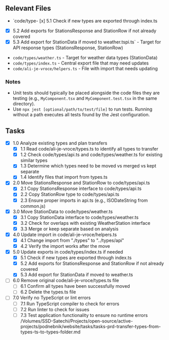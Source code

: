 ## Relevant Files

- `code/type- [x] 5.1 Check if new types are exported through index.ts
- [x] 5.2 Add exports for StationsResponse and StationRow if not already covered
- [x] 5.3 Add export for StationData if moved to weather.tspi.ts` - Target for API response types (StationsResponse, StationRow)
- `code/types/weather.ts` - Target for weather data types (StationData)
- `code/types/index.ts` - Central export file that may need updates
- `code/ali-je-vroce/helpers.ts` - File with import that needs updating

### Notes

- Unit tests should typically be placed alongside the code files they are testing (e.g., `MyComponent.tsx` and `MyComponent.test.tsx` in the same directory).
- Use `npx jest [optional/path/to/test/file]` to run tests. Running without a path executes all tests found by the Jest configuration.

## Tasks

- [x] 1.0 Analyze existing types and plan transfers
  - [x] 1.1 Read code/ali-je-vroce/types.ts to identify all types to transfer
  - [x] 1.2 Check code/types/api.ts and code/types/weather.ts for existing similar types
  - [x] 1.3 Determine which types need to be moved vs merged vs kept separate
  - [x] 1.4 Identify files that import from types.ts
- [x] 2.0 Move StationsResponse and StationRow to code/types/api.ts
  - [x] 2.1 Copy StationsResponse interface to code/types/api.ts
  - [x] 2.2 Copy StationRow type to code/types/api.ts
  - [x] 2.3 Ensure proper imports in api.ts (e.g., ISODateString from common.js)
- [x] 3.0 Move StationData to code/types/weather.ts
  - [x] 3.1 Copy StationData interface to code/types/weather.ts
  - [x] 3.2 Check for overlaps with existing WeatherStation interface
  - [x] 3.3 Merge or keep separate based on analysis
- [x] 4.0 Update import in code/ali-je-vroce/helpers.ts
  - [x] 4.1 Change import from "./types" to "../types/api"
  - [x] 4.2 Verify the import works after the move
- [x] 5.0 Update exports in code/types/index.ts if needed
  - [x] 5.1 Check if new types are exported through index.ts
  - [x] 5.2 Add exports for StationsResponse and StationRow if not already covered
  - [x] 5.3 Add export for StationData if moved to weather.ts
- [ ] 6.0 Remove original code/ali-je-vroce/types.ts file
  - [ ] 6.1 Confirm all types have been successfully moved
  - [ ] 6.2 Delete the types.ts file
- [ ] 7.0 Verify no TypeScript or lint errors
  - [ ] 7.1 Run TypeScript compiler to check for errors
  - [ ] 7.2 Run linter to check for issues
  - [ ] 7.3 Test application functionality to ensure no runtime errors</content>
        <parameter name="filePath">/Volumes/SSD-Satechi/Projects/open-source/active-projects/podnebnik/website/tasks/tasks-prd-transfer-types-from-types-ts-to-types-folder.md
